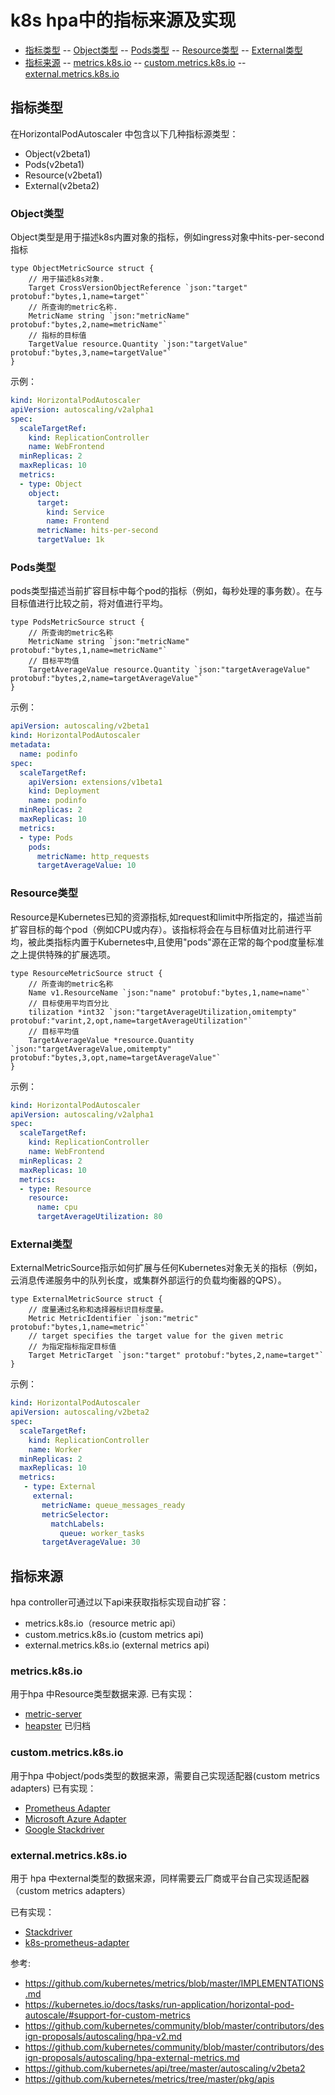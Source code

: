 # k8s hpa中的指标来源及实现

- [指标类型](#指标类型)
-- [Object类型](#Object类型)
-- [Pods类型](#Pods类型)
-- [Resource类型](#Resource类型)
-- [External类型](#External类型)
- [指标来源](#指标来源)
-- [metrics.k8s.io](#metrics.k8s.io)
-- [custom.metrics.k8s.io](#custom.metrics.k8s.io)
-- [external.metrics.k8s.io](#external.metrics.k8s.io)

## 指标类型
在HorizontalPodAutoscaler 中包含以下几种指标源类型：
- Object(v2beta1)
- Pods(v2beta1)
- Resource(v2beta1)
- External(v2beta2)

### Object类型
Object类型是用于描述k8s内置对象的指标，例如ingress对象中hits-per-second指标
```golang
type ObjectMetricSource struct {
	// 用于描述k8s对象.
	Target CrossVersionObjectReference `json:"target" protobuf:"bytes,1,name=target"`
	// 所查询的metric名称.
	MetricName string `json:"metricName" protobuf:"bytes,2,name=metricName"`
	// 指标的目标值
	TargetValue resource.Quantity `json:"targetValue" protobuf:"bytes,3,name=targetValue"`
}
```
示例：
```yaml
kind: HorizontalPodAutoscaler
apiVersion: autoscaling/v2alpha1
spec:
  scaleTargetRef:
    kind: ReplicationController
    name: WebFrontend
  minReplicas: 2
  maxReplicas: 10
  metrics:
  - type: Object
    object:
      target:
        kind: Service
        name: Frontend
      metricName: hits-per-second
      targetValue: 1k
```
### Pods类型
pods类型描述当前扩容目标中每个pod的指标（例如，每秒处理的事务数）。在与目标值进行比较之前，将对值进行平均。
```golang
type PodsMetricSource struct {
	// 所查询的metric名称
	MetricName string `json:"metricName" protobuf:"bytes,1,name=metricName"`
	// 目标平均值
	TargetAverageValue resource.Quantity `json:"targetAverageValue" protobuf:"bytes,2,name=targetAverageValue"`
}
```
示例：
```yaml
apiVersion: autoscaling/v2beta1
kind: HorizontalPodAutoscaler
metadata:
  name: podinfo
spec:
  scaleTargetRef:
    apiVersion: extensions/v1beta1
    kind: Deployment
    name: podinfo
  minReplicas: 2
  maxReplicas: 10
  metrics:
  - type: Pods
    pods:
      metricName: http_requests
      targetAverageValue: 10
```
### Resource类型
Resource是Kubernetes已知的资源指标,如request和limit中所指定的，描述当前扩容目标的每个pod（例如CPU或内存）。该指标将会在与目标值对比前进行平均，被此类指标内置于Kubernetes中,且使用"pods"源在正常的每个pod度量标准之上提供特殊的扩展选项。
```golang
type ResourceMetricSource struct {
	// 所查询的metric名称
	Name v1.ResourceName `json:"name" protobuf:"bytes,1,name=name"`
	// 目标使用平均百分比
	tilization *int32 `json:"targetAverageUtilization,omitempty" protobuf:"varint,2,opt,name=targetAverageUtilization"`
	// 目标平均值
	TargetAverageValue *resource.Quantity `json:"targetAverageValue,omitempty" protobuf:"bytes,3,opt,name=targetAverageValue"`
}
```
示例：
```yaml
kind: HorizontalPodAutoscaler
apiVersion: autoscaling/v2alpha1
spec:
  scaleTargetRef:
    kind: ReplicationController
    name: WebFrontend
  minReplicas: 2
  maxReplicas: 10
  metrics:
  - type: Resource
    resource:
      name: cpu
      targetAverageUtilization: 80
```

### External类型
ExternalMetricSource指示如何扩展与任何Kubernetes对象无关的指标（例如，云消息传递服务中的队列长度，或集群外部运行的负载均衡器的QPS）。
```golang
type ExternalMetricSource struct {
	// 度量通过名称和选择器标识目标度量。
	Metric MetricIdentifier `json:"metric" protobuf:"bytes,1,name=metric"`
	// target specifies the target value for the given metric
	// 为指定指标指定目标值
	Target MetricTarget `json:"target" protobuf:"bytes,2,name=target"`
}
```
示例：
```yaml
kind: HorizontalPodAutoscaler
apiVersion: autoscaling/v2beta2
spec:
  scaleTargetRef:
    kind: ReplicationController
    name: Worker
  minReplicas: 2
  maxReplicas: 10
  metrics:
   - type: External
     external:
       metricName: queue_messages_ready
       metricSelector:
         matchLabels:
           queue: worker_tasks
       targetAverageValue: 30
```

## 指标来源

hpa controller可通过以下api来获取指标实现自动扩容：

- metrics.k8s.io（resource metric api）
- custom.metrics.k8s.io (custom metrics api)
- external.metrics.k8s.io (external metrics api)

### metrics.k8s.io
用于hpa 中Resource类型数据来源.
已有实现：
- [metric-server](https://github.com/kubernetes-sigs/metrics-server)
- [heapster](https://github.com/kubernetes-retired/heapster) 已归档

### custom.metrics.k8s.io
用于hpa 中object/pods类型的数据来源，需要自己实现适配器(custom metrics adapters)
已有实现：
- [Prometheus Adapter](https://github.com/DirectXMan12/k8s-prometheus-adapter)
- [Microsoft Azure Adapter](https://github.com/Azure/azure-k8s-metrics-adapter)
- [Google Stackdriver](https://github.com/GoogleCloudPlatform/k8s-stackdriver)

### external.metrics.k8s.io
用于 hpa 中external类型的数据来源，同样需要云厂商或平台自己实现适配器（custom metrics adapters）

已有实现：
- [Stackdriver](https://github.com/GoogleCloudPlatform/k8s-stackdriver)
- [k8s-prometheus-adapter](https://github.com/DirectXMan12/k8s-prometheus-adapter)

参考:
- https://github.com/kubernetes/metrics/blob/master/IMPLEMENTATIONS.md
- https://kubernetes.io/docs/tasks/run-application/horizontal-pod-autoscale/#support-for-custom-metrics
- https://github.com/kubernetes/community/blob/master/contributors/design-proposals/autoscaling/hpa-v2.md
- https://github.com/kubernetes/community/blob/master/contributors/design-proposals/autoscaling/hpa-external-metrics.md
- https://github.com/kubernetes/api/tree/master/autoscaling/v2beta2
- https://github.com/kubernetes/metrics/tree/master/pkg/apis